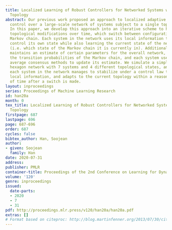 ```yaml
---
title: Localized Learning of Robust Controllers for Networked Systems with Dynamic
  Topology
abstract: Our previous work proposed an approach to localized adaptive and robust
  control over a large-scale network of systems subject to a single topological modification.
  In this paper, we develop this approach into an iterative scheme to handle multiple
  topological modifications over time, which switch between configurations in a finite-state
  Markov chain. Each system in the network uses its local information to robustly
  control its own state while also learning the current state of the network topology
  (i.e. which state of the Markov chain it is currently in). Additionally, each system
  maintains an estimate of certain parameters for the overall network, for instance,
  the transition probabilities of the Markov chain, and each system uses standard
  average consensus methods to update its estimate. We simulate a simple centered
  hexagon network with 7 systems and 4 different topological states, and show that
  each system in the network manages to stabilize under a control law that uses only
  local information, and adapts to the current topology within a reasonable amount
  of time after a switch is made.
layout: inproceedings
series: Proceedings of Machine Learning Research
id: han20a
month: 0
tex_title: Localized Learning of Robust Controllers for Networked Systems with Dynamic
  Topology
firstpage: 687
lastpage: 696
page: 687-696
order: 687
cycles: false
bibtex_author: Han, Soojean
author:
- given: Soojean
  family: Han
date: 2020-07-31
address: 
publisher: PMLR
container-title: Proceedings of the 2nd Conference on Learning for Dynamics and Control
volume: '120'
genre: inproceedings
issued:
  date-parts:
  - 2020
  - 7
  - 31
pdf: http://proceedings.mlr.press/v120/han20a/han20a.pdf
extras: []
# Format based on citeproc: http://blog.martinfenner.org/2013/07/30/citeproc-yaml-for-bibliographies/
---
```

